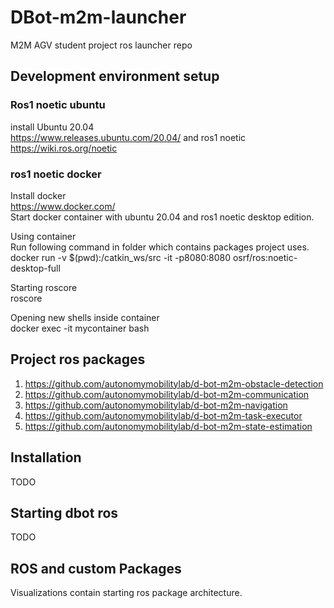 # DBot-m2m-launcher

M2M AGV student project ros launcher repo

## Development environment setup

### Ros1 noetic ubuntu

install Ubuntu 20.04\
<https://www.releases.ubuntu.com/20.04/>
and ros1 noetic\
<https://wiki.ros.org/noetic>

### ros1 noetic docker

Install docker  
<https://www.docker.com/>\
Start docker container with ubuntu 20.04 and ros1 noetic desktop edition.  

Using container\
Run following command in folder which contains packages project uses.\
docker run -v $(pwd):/catkin_ws/src -it -p8080:8080 osrf/ros:noetic-desktop-full  

Starting roscore\
roscore  

Opening new shells inside container\
docker exec -it mycontainer bash  


## Project ros packages

1. <https://github.com/autonomymobilitylab/d-bot-m2m-obstacle-detection>
2. <https://github.com/autonomymobilitylab/d-bot-m2m-communication>
3. <https://github.com/autonomymobilitylab/d-bot-m2m-navigation>
4. <https://github.com/autonomymobilitylab/d-bot-m2m-task-executor>
5. <https://github.com/autonomymobilitylab/d-bot-m2m-state-estimation>

## Installation
TODO

## Starting dbot ros
TODO

## ROS and custom Packages
Visualizations contain starting ros package architecture.
